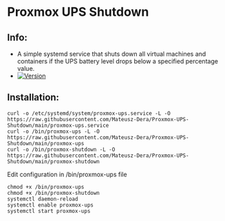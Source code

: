 # Proxmox UPS Shutdown
## Info:
- A simple systemd service that shuts down all virtual machines and containers if the UPS battery level drops below a specified percentage value.
- [![Version](https://img.shields.io/badge/0.5.3_Alpha-Current_Version-green.svg)](https://github.com/Mateusz-Dera/https://github.com/Mateusz-Dera/Proxmox-UPS-Shutdown)
## Installation:
```
curl -o /etc/systemd/system/proxmox-ups.service -L -O https://raw.githubusercontent.com/Mateusz-Dera/Proxmox-UPS-Shutdown/main/proxmox-ups.service
curl -o /bin/proxmox-ups -L -O https://raw.githubusercontent.com/Mateusz-Dera/Proxmox-UPS-Shutdown/main/proxmox-ups
curl -o /bin/proxmox-shutdown -L -O https://raw.githubusercontent.com/Mateusz-Dera/Proxmox-UPS-Shutdown/main/proxmox-shutdown
```

Edit configuration in /bin/proxmox-ups file

```
chmod +x /bin/proxmox-ups
chmod +x /bin/proxmox-shutdown
systemctl daemon-reload
systemctl enable proxmox-ups
systemctl start proxmox-ups
```
